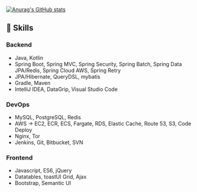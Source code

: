 ### 
[![Anurag's GitHub stats](https://github-readme-stats.vercel.app/api?username=YohanLee96&show_icons=true&theme=material-palenight)](https://github.com/anuraghazra/github-readme-stats)

## 💪 Skills
### Backend
* Java, Kotlin
* Spring Boot, Spring MVC, Spring Security, Spring Batch, Spring Data JPA/Redis, Spring Cloud AWS, Spring Retry
* JPA/Hibernate, QueryDSL, mybatis
* Gradle, Maven
* IntelliJ IDEA, DataGrip, Visual Studio Code 

### DevOps
* MySQL, PostgreSQL, Redis
* AWS &rightarrow; EC2, ECR, ECS, Fargate, RDS, Elastic Cache, Route 53, S3, Code Deploy
* Nginx, Tor
* Jenkins, Git, Bitbucket, SVN

### Frontend
* Javascript, ES6, jQuery
* Datatables, toastUI Grid, Ajax
* Bootstrap, Semantic UI


<!--
**YohanLee96/YohanLee96** is a ✨ _special_ ✨ repository because its `README.md` (this file) appears on your GitHub profile.

Here are some ideas to get you started:

- 🔭 I’m currently working on ...
- 🌱 I’m currently learning ...
- 👯 I’m looking to collaborate on ...
- 🤔 I’m looking for help with ...
- 💬 Ask me about ...
- 📫 How to reach me: ...
- 😄 Pronouns: ...
- ⚡ Fun fact: ...
-->
